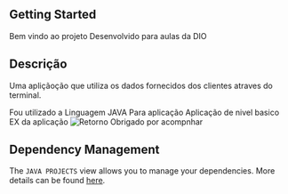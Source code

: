 ## Getting Started

Bem vindo ao projeto Desenvolvido para aulas da DIO

## Descrição

Uma apliçãoção que utiliza os dados fornecidos dos clientes atraves do terminal.

Fou utilizado a Linguagem JAVA Para aplicação 
Aplicação de nivel basico
EX da aplicação
![Retorno](/ProjetoJava/ContaBanco/src/img/Captura%20de%20tela%202024-05-28%20182347.png)
Obrigado por acompnhar 

## Dependency Management

The `JAVA PROJECTS` view allows you to manage your dependencies. More details can be found [here](https://github.com/microsoft/vscode-java-dependency#manage-dependencies).
